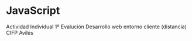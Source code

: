 # JavaScript
Actividad Individual 1º Evalución
Desarrollo web entorno cliente (distancia)
CIFP Avilés
